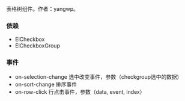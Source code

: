 表格树组件。作者：yangwp。

### 依赖
* ElCheckbox
* ElCheckboxGroup

### 事件
* on-selection-change 选中改变事件，参数（checkgroup选中的数据)
* on-sort-change 排序事件
* on-row-click 行点击事件，参数（data, event, index）
